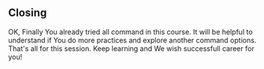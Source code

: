 ## Closing
OK, Finally You already tried all command in this course.
It will be helpful to understand if You do more practices and explore another command options.
That's all for this session.
Keep learning and We wish successfull career for you! 
